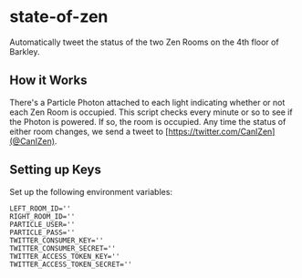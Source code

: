 # state-of-zen

Automatically tweet the status of the two Zen Rooms on the 4th floor of Barkley.

## How it Works
There's a Particle Photon attached to each light indicating whether or not each Zen Room is occupied. This script checks every minute or so to see if the Photon is powered. If so, the room is occupied. Any time the status of either room changes, we send a tweet to [https://twitter.com/CanIZen](@CanIZen).

## Setting up Keys
Set up the following environment variables:
```
LEFT_ROOM_ID=''
RIGHT_ROOM_ID=''
PARTICLE_USER=''
PARTICLE_PASS=''
TWITTER_CONSUMER_KEY=''
TWITTER_CONSUMER_SECRET=''
TWITTER_ACCESS_TOKEN_KEY=''
TWITTER_ACCESS_TOKEN_SECRET=''
```
